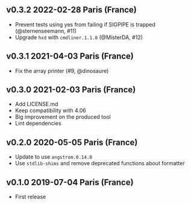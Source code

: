 v0.3.2 2022-02-28 Paris (France)
--------------------------------

* Prevent tests using yes from failing if SIGPIPE is trapped (@sternenseemann, #11)
* Upgrade `hxd` with `cmdliner.1.1.0` (@MisterDA, #12)

v0.3.1 2021-04-03 Paris (France)
--------------------------------

- Fix the array printer (#9, @dinosaure)

v0.3.0 2021-02-03 Paris (France)
--------------------------------

- Add LICENSE.md
- Keep compatibility with 4.06
- Big improvement on the produced tool
- Lint dependencies

v0.2.0 2020-05-05 Paris (France)
--------------------------------

- Update to use `angstrom.0.14.0`
- Use `stdlib-shims` and remove deprecated functions about formatter

v0.1.0 2019-07-04 Paris (France)
--------------------------------

- First release
